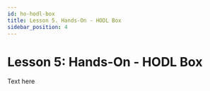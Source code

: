 ```yaml
---
id: ho-hodl-box
title: Lesson 5. Hands-On - HODL Box
sidebar_position: 4
---
```


# Lesson 5: Hands-On - HODL Box

Text here